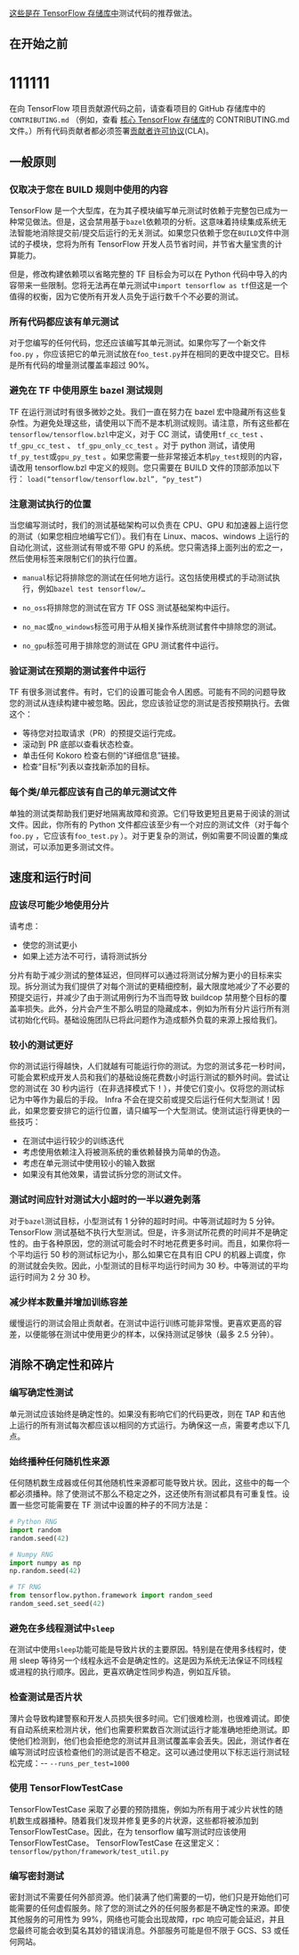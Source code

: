 
[这些是在 TensorFlow 存储库中](https://github.com/tensorflow/tensorflow)测试代码的推荐做法。

## 在开始之前

# 111111

在向 TensorFlow 项目贡献源代码之前，请查看项目的 GitHub 存储库中的`CONTRIBUTING.md` （例如，查看 [核心 TensorFlow 存储库](https://github.com/tensorflow/tensorflow/blob/master/CONTRIBUTING.md)的 CONTRIBUTING.md 文件。）所有代码贡献者都必须签署[贡献者许可协议](https://cla.developers.google.com/clas)(CLA)。

## 一般原则

### 仅取决于您在 BUILD 规则中使用的内容

TensorFlow 是一个大型库，在为其子模块编写单元测试时依赖于完整包已成为一种常见做法。但是，这会禁用基于`bazel`依赖项的分析。这意味着持续集成系统无法智能地消除提交前/提交后运行的无关测试。如果您只依赖于您在`BUILD`文件中测试的子模块，您将为所有 TensorFlow 开发人员节省时间，并节省大量宝贵的计算能力。

但是，修改构建依赖项以省略完整的 TF 目标会为可以在 Python 代码中导入的内容带来一些限制。您将无法再在单元测试中`import tensorflow as tf`但这是一个值得的权衡，因为它使所有开发人员免于运行数千个不必要的测试。

### 所有代码都应该有单元测试

对于您编写的任何代码，您还应该编写其单元测试。如果你写了一个新文件`foo.py` ，你应该把它的单元测试放在`foo_test.py`并在相同的更改中提交它。目标是所有代码的增量测试覆盖率超过 90%。

### 避免在 TF 中使用原生 bazel 测试规则

TF 在运行测试时有很多微妙之处。我们一直在努力在 bazel 宏中隐藏所有这些复杂性。为避免处理这些，请使用以下而不是本机测试规则。请注意，所有这些都在`tensorflow/tensorflow.bzl`中定义，对于 CC 测试，请使用`tf_cc_test` 、 `tf_gpu_cc_test` 、 `tf_gpu_only_cc_test` 。对于 python 测试，请使用`tf_py_test`或`gpu_py_test` 。如果您需要一些非常接近本机`py_test`规则的内容，请改用 tensorflow.bzl 中定义的规则。您只需要在 BUILD 文件的顶部添加以下行： `load(“tensorflow/tensorflow.bzl”, “py_test”)`

### 注意测试执行的位置

当您编写测试时，我们的测试基础架构可以负责在 CPU、GPU 和加速器上运行您的测试（如果您相应地编写它们）。我们有在 Linux、macos、windows 上运行的自动化测试，这些测试有带或不带 GPU 的系统。您只需选择上面列出的宏之一，然后使用标签来限制它们的执行位置。

- `manual`标记将排除您的测试在任何地方运行。这包括使用模式的手动测试执行，例如`bazel test tensorflow/…`

- `no_oss`将排除您的测试在官方 TF OSS 测试基础架构中运行。

- `no_mac`或`no_windows`标签可用于从相关操作系统测试套件中排除您的测试。

- `no_gpu`标签可用于排除您的测试在 GPU 测试套件中运行。

### 验证测试在预期的测试套件中运行

TF 有很多测试套件。有时，它们的设置可能会令人困惑。可能有不同的问题导致您的测试从连续构建中被忽略。因此，您应该验证您的测试是否按预期执行。去做这个：

- 等待您对拉取请求（PR）的预提交运行完成。
- 滚动到 PR 底部以查看状态检查。
- 单击任何 Kokoro 检查右侧的“详细信息”链接。
- 检查“目标”列表以查找新添加的目标。

### 每个类/单元都应该有自己的单元测试文件

单独的测试类帮助我们更好地隔离故障和资源。它们导致更短且更易于阅读的测试文件。因此，你所有的 Python 文件都应该至少有一个对应的测试文件（对于每个`foo.py` ，它应该有`foo_test.py` ）。对于更复杂的测试，例如需要不同设置的集成测试，可以添加更多测试文件。

## 速度和运行时间

### 应该尽可能少地使用分片

请考虑：

- 使您的测试更小
- 如果上述方法不可行，请将测试拆分

分片有助于减少测试的整体延迟，但同样可以通过将测试分解为更小的目标来实现。拆分测试为我们提供了对每个测试的更精细控制，最大限度地减少了不必要的预提交运行，并减少了由于测试用例行为不当而导致 buildcop 禁用整个目标的覆盖率损失。此外，分片会产生不那么明显的隐藏成本，例如为所有分片运行所有测试初始化代码。基础设施团队已将此问题作为造成额外负载的来源上报给我们。

### 较小的测试更好

你的测试运行得越快，人们就越有可能运行你的测试。为您的测试多花一秒时间，可能会累积成开发人员和我们的基础设施花费数小时运行测试的额外时间。尝试让您的测试在 30 秒内运行（在非选择模式下！），并使它们变小。仅将您的测试标记为中等作为最后的手段。 Infra 不会在提交前或提交后运行任何大型测试！因此，如果您要安排它的运行位置，请只编写一个大型测试。使测试运行得更快的一些技巧：

- 在测试中运行较少的训练迭代
- 考虑使用依赖注入将被测系统的重依赖替换为简单的伪造。
- 考虑在单元测试中使用较小的输入数据
- 如果没有其他效果，请尝试拆分您的测试文件。

### 测试时间应针对测试大小超时的一半以避免剥落

对于`bazel`测试目标，小型测试有 1 分钟的超时时间。中等测试超时为 5 分钟。 TensorFlow 测试基础不执行大型测试。但是，许多测试所花费的时间并不是确定性的。由于各种原因，您的测试可能会时不时地花费更多时间。而且，如果你将一个平均运行 50 秒的测试标记为小，那么如果它在具有旧 CPU 的机器上调度，你的测试就会失败。因此，小型测试的目标平均运行时间为 30 秒。中等测试的平均运行时间为 2 分 30 秒。

### 减少样本数量并增加训练容差

缓慢运行的测试会阻止贡献者。在测试中运行训练可能非常慢。更喜欢更高的容差，以便能够在测试中使用更少的样本，以保持测试足够快（最多 2.5 分钟）。

## 消除不确定性和碎片

### 编写确定性测试

单元测试应该始终是确定性的。如果没有影响它们的代码更改，则在 TAP 和吉他上运行的所有测试每次都应该以相同的方式运行。为确保这一点，需要考虑以下几点。

### 始终播种任何随机性来源

任何随机数生成器或任何其他随机性来源都可能导致片状。因此，这些中的每一个都必须播种。除了使测试不那么不稳定之外，这还使所有测试都具有可重复性。设置一些您可能需要在 TF 测试中设置的种子的不同方法是：

```python
# Python RNG
import random
random.seed(42)

# Numpy RNG
import numpy as np
np.random.seed(42)

# TF RNG
from tensorflow.python.framework import random_seed
random_seed.set_seed(42)
```

### 避免在多线程测试中`sleep`

在测试中使用`sleep`功能可能是导致片状的主要原因。特别是在使用多线程时，使用 sleep 等待另一个线程永远不会是确定性的。这是因为系统无法保证不同线程或进程的执行顺序。因此，更喜欢确定性同步构造，例如互斥锁。

### 检查测试是否片状

薄片会导致构建警察和开发人员损失很多时间。它们很难检测，也很难调试。即使有自动系统来检测片状，他们也需要积累数百次测试运行才能准确地拒绝测试。即使他们检测到，他们也会拒绝您的测试并且测试覆盖率会丢失。因此，测试作者在编写测试时应该检查他们的测试是否不稳定。这可以通过使用以下标志运行测试轻松完成：-- `--runs_per_test=1000`

### 使用 TensorFlowTestCase

TensorFlowTestCase 采取了必要的预防措施，例如为所有用于减少片状性的随机数生成器播种。随着我们发现并修复更多的片状源，这些都将被添加到 TensorFlowTestCase。因此，在为 tensorflow 编写测试时应该使用 TensorFlowTestCase。 TensorFlowTestCase 在这里定义： `tensorflow/python/framework/test_util.py`

### 编写密封测试

密封测试不需要任何外部资源。他们装满了他们需要的一切，他们只是开始他们可能需要的任何虚假服务。除了您的测试之外的任何服务都是不确定性的来源。即使其他服务的可用性为 99%，网络也可能会出现故障，rpc 响应可能会延迟，并且您最终可能会收到莫名其妙的错误消息。外部服务可能是但不限于 GCS、S3 或任何网站。
